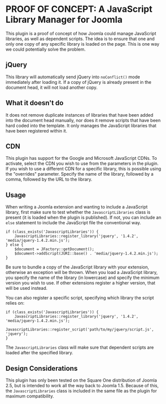 # PROOF OF CONCEPT: A JavaScript Library Manager for Joomla

This plugin is a proof of concept of how Joomla could manage JavaScript libraries, as well as dependent scripts. The idea is to ensure that one and only one copy of any specific library is loaded on the page. This is one way we could potentially solve the problem.

## jQuery

This library will automatically send jQuery into `noConflict()` mode immediately after loading it. If a copy of jQuery is already present in the document head, it will not load another copy.

## What it doesn't do

It does not remove duplicate instances of libraries that have been added into the document head manually, nor does it remove scripts that have been hard coded into the template. It only manages the JavaScript libraries that have been registered within it.

## CDN

This plugin has support for the Google and Microsoft JavaScript CDNs. To activate, select the CDN you wish to use from the parameters in the plugin. If you wish to use a different CDN for a specific library, this is possible using the "overrides" parameter. Specify the name of the library, followed by a comma, followed by the URL to the library.

## Usage

When writing a Joomla extension and wanting to include a JavaScript library, first make sure to test whether the `JavascriptLibraries` class is present (it is loaded when the plugin is published). If not, you can include an `else` statement to include the JavaScript file the conventional way.

	if (class_exists('JavascriptLibraries')) {
		JavascriptLibraries::register_library('jquery', '1.4.2', 'media/jquery-1.4.2.min.js');
	} else {
		$document = JFactory::getDocument();
		$document->addScript(JURI::base() . 'media/jquery-1.4.2.min.js');
	}

Be sure to bundle a copy of the JavaScript library with your extension, otherwise an exception will be thrown. When you load a JavaScript library, you specify the name of the library (in lowercase) and specify the minimum version you wish to use. If other extensions register a higher version, that will be used instead.

You can also register a specific script, specifying which library the script relies on:

	if (class_exists('JavascriptLibraries')) {
		JavascriptLibraries::register_library('jquery', '1.4.2', 'media/jquery-1.4.2.min.js');
		JavascriptLibraries::register_script('path/to/my/jquery/script.js', 'jquery');
	}

The `JavascriptLibraries` class will make sure that dependent scripts are loaded after the specified library.

## Design Considerations

This plugin has only been tested on the Square One distribution of Joomla 2.5, but is intended to work all the way back to Joomla 1.5. Because of this, the `JavascriptLibraries` class is included in the same file as the plugin for maximum compatibility.